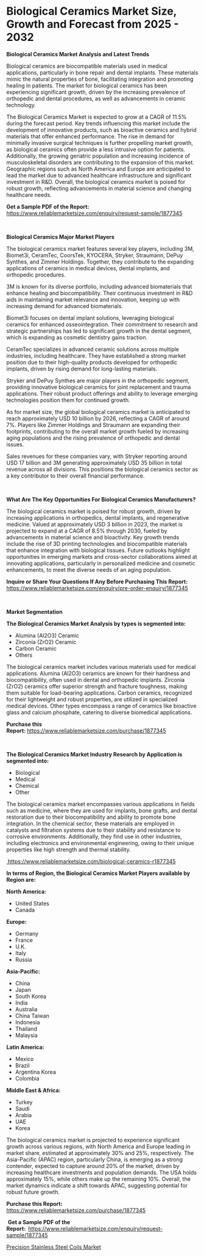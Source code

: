 <p><h1>Biological Ceramics Market Size, Growth and Forecast from 2025 - 2032</h1></p><p><strong>Biological Ceramics Market Analysis and Latest Trends</strong></p>
<p><p>Biological ceramics are biocompatible materials used in medical applications, particularly in bone repair and dental implants. These materials mimic the natural properties of bone, facilitating integration and promoting healing in patients. The market for biological ceramics has been experiencing significant growth, driven by the increasing prevalence of orthopedic and dental procedures, as well as advancements in ceramic technology. </p><p>The Biological Ceramics Market is expected to grow at a CAGR of 11.5% during the forecast period. Key trends influencing this market include the development of innovative products, such as bioactive ceramics and hybrid materials that offer enhanced performance. The rise in demand for minimally invasive surgical techniques is further propelling market growth, as biological ceramics often provide a less intrusive option for patients. Additionally, the growing geriatric population and increasing incidence of musculoskeletal disorders are contributing to the expansion of this market. Geographic regions such as North America and Europe are anticipated to lead the market due to advanced healthcare infrastructure and significant investment in R&D. Overall, the biological ceramics market is poised for robust growth, reflecting advancements in material science and changing healthcare needs.</p></p>
<p><strong>Get a Sample PDF of the Report:&nbsp;</strong> <a href="https://www.reliablemarketsize.com/enquiry/request-sample/1877345?utm_campaign=3029&utm_medium=2&utm_source=Github&utm_content=ia&utm_term=03042025&utm_id=biological-ceramics">https://www.reliablemarketsize.com/enquiry/request-sample/1877345</a></p>
<p>&nbsp;</p>
<p><strong>Biological Ceramics Major Market Players</strong></p>
<p><p>The biological ceramics market features several key players, including 3M, Biomet3i, CeramTec, CoorsTek, KYOCERA, Stryker, Straumann, DePuy Synthes, and Zimmer Holdings. Together, they contribute to the expanding applications of ceramics in medical devices, dental implants, and orthopedic procedures.</p><p>3M is known for its diverse portfolio, including advanced biomaterials that enhance healing and biocompatibility. Their continuous investment in R&D aids in maintaining market relevance and innovation, keeping up with increasing demand for advanced biomaterials.</p><p>Biomet3i focuses on dental implant solutions, leveraging biological ceramics for enhanced osseointegration. Their commitment to research and strategic partnerships has led to significant growth in the dental segment, which is expanding as cosmetic dentistry gains traction.</p><p>CeramTec specializes in advanced ceramic solutions across multiple industries, including healthcare. They have established a strong market position due to their high-quality products developed for orthopedic implants, driven by rising demand for long-lasting materials.</p><p>Stryker and DePuy Synthes are major players in the orthopedic segment, providing innovative biological ceramics for joint replacement and trauma applications. Their robust product offerings and ability to leverage emerging technologies position them for continued growth.</p><p>As for market size, the global biological ceramics market is anticipated to reach approximately USD 10 billion by 2026, reflecting a CAGR of around 7%. Players like Zimmer Holdings and Straumann are expanding their footprints, contributing to the overall market growth fueled by increasing aging populations and the rising prevalence of orthopedic and dental issues.</p><p>Sales revenues for these companies vary, with Stryker reporting around USD 17 billion and 3M generating approximately USD 35 billion in total revenue across all divisions. This positions the biological ceramics sector as a key contributor to their overall financial performance.</p></p>
<p>&nbsp;</p>
<p><strong>What Are The Key Opportunities For Biological Ceramics Manufacturers?</strong></p>
<p><p>The biological ceramics market is poised for robust growth, driven by increasing applications in orthopedics, dental implants, and regenerative medicine. Valued at approximately USD 3 billion in 2023, the market is projected to expand at a CAGR of 8.5% through 2030, fueled by advancements in material science and bioactivity. Key growth trends include the rise of 3D printing technologies and biocompatible materials that enhance integration with biological tissues. Future outlooks highlight opportunities in emerging markets and cross-sector collaborations aimed at innovating applications, particularly in personalized medicine and cosmetic enhancements, to meet the diverse needs of an aging population.</p></p>
<p><strong>Inquire or Share Your Questions If Any Before Purchasing This Report:</strong> <a href="https://www.reliablemarketsize.com/enquiry/pre-order-enquiry/1877345?utm_campaign=3029&utm_medium=2&utm_source=Github&utm_content=ia&utm_term=03042025&utm_id=biological-ceramics">https://www.reliablemarketsize.com/enquiry/pre-order-enquiry/1877345</a></p>
<p>&nbsp;</p>
<p><strong>Market Segmentation</strong></p>
<p><strong>The Biological Ceramics Market Analysis by types is segmented into:</strong></p>
<p><ul><li>Alumina (Al2O3) Ceramic</li><li>Zirconia (ZrO2) Ceramic</li><li>Carbon Ceramic</li><li>Others</li></ul></p>
<p><p>The biological ceramics market includes various materials used for medical applications. Alumina (Al2O3) ceramics are known for their hardness and biocompatibility, often used in dental and orthopedic implants. Zirconia (ZrO2) ceramics offer superior strength and fracture toughness, making them suitable for load-bearing applications. Carbon ceramics, recognized for their lightweight and robust properties, are utilized in specialized medical devices. Other types encompass a range of ceramics like bioactive glass and calcium phosphate, catering to diverse biomedical applications.</p></p>
<p><strong>Purchase this Report:&nbsp;</strong><a href="https://www.reliablemarketsize.com/purchase/1877345?utm_campaign=3029&utm_medium=2&utm_source=Github&utm_content=ia&utm_term=03042025&utm_id=biological-ceramics">https://www.reliablemarketsize.com/purchase/1877345</a></p>
<p>&nbsp;</p>
<p><strong>The Biological Ceramics Market Industry Research by Application is segmented into:</strong></p>
<p><ul><li>Biological</li><li>Medical</li><li>Chemical</li><li>Other</li></ul></p>
<p><p>The biological ceramics market encompasses various applications in fields such as medicine, where they are used for implants, bone grafts, and dental restoration due to their biocompatibility and ability to promote bone integration. In the chemical sector, these materials are employed in catalysts and filtration systems due to their stability and resistance to corrosive environments. Additionally, they find use in other industries, including electronics and environmental engineering, owing to their unique properties like high strength and thermal stability.</p></p>
<p><a href="https://www.reliablemarketsize.com/biological-ceramics-r1877345?utm_campaign=3029&utm_medium=2&utm_source=Github&utm_content=ia&utm_term=03042025&utm_id=biological-ceramics">&nbsp;https://www.reliablemarketsize.com/biological-ceramics-r1877345</a></p>
<p><strong>In terms of Region, the Biological Ceramics Market Players available by Region are:</strong></p>
<p>
    <p> <strong> North America: </strong>
        <ul>
            <li>United States</li>
            <li>Canada</li>
        </ul>
        </p> 
    <p> <strong> Europe: </strong>
        <ul>
            <li>Germany</li>
            <li>France</li>
            <li>U.K.</li>
            <li>Italy</li>
            <li>Russia</li>
        </ul>
        </p> 
    <p> <strong> Asia-Pacific: </strong>
        <ul>
            <li>China</li>
            <li>Japan</li>
            <li>South Korea</li>
            <li>India</li>
            <li>Australia</li>
            <li>China Taiwan</li>
            <li>Indonesia</li>
            <li>Thailand</li>
            <li>Malaysia</li>
        </ul>
        </p> 
    <p> <strong> Latin America: </strong>
        <ul>
            <li>Mexico</li>
            <li>Brazil</li>
            <li>Argentina Korea</li>
            <li>Colombia</li>
        </ul>
        </p> 
    <p> <strong> Middle East & Africa: </strong>
        <ul>
            <li>Turkey</li>
            <li>Saudi</li>
            <li>Arabia</li>
            <li>UAE</li>
            <li>Korea</li>
        </ul>
    </p>
    </p>
<p><p>The biological ceramics market is projected to experience significant growth across various regions, with North America and Europe leading in market share, estimated at approximately 30% and 25%, respectively. The Asia-Pacific (APAC) region, particularly China, is emerging as a strong contender, expected to capture around 20% of the market, driven by increasing healthcare investments and population demands. The USA holds approximately 15%, while others make up the remaining 10%. Overall, the market dynamics indicate a shift towards APAC, suggesting potential for robust future growth.</p></p>
<p><strong>Purchase this Report: </strong><a href="https://www.reliablemarketsize.com/purchase/1877345?utm_campaign=3029&utm_medium=2&utm_source=Github&utm_content=ia&utm_term=03042025&utm_id=biological-ceramics">https://www.reliablemarketsize.com/purchase/1877345</a></p>
<p>&nbsp;<strong>Get a Sample PDF of the Report:&nbsp;&nbsp;</strong><a href="https://www.reliablemarketsize.com/enquiry/request-sample/1877345?utm_campaign=3029&utm_medium=2&utm_source=Github&utm_content=ia&utm_term=03042025&utm_id=biological-ceramics">https://www.reliablemarketsize.com/enquiry/request-sample/1877345</a></p>
<p><strong></strong></p>
<p><p><a href="https://github.com/hunanuzmez/Market-Research-Report-List-1/blob/main/precision-stainless-steel-coils-market.md?utm_campaign=3029&utm_medium=2&utm_source=Github&utm_content=ia&utm_term=03042025&utm_id=biological-ceramics">Precision Stainless Steel Coils Market</a></p></p>